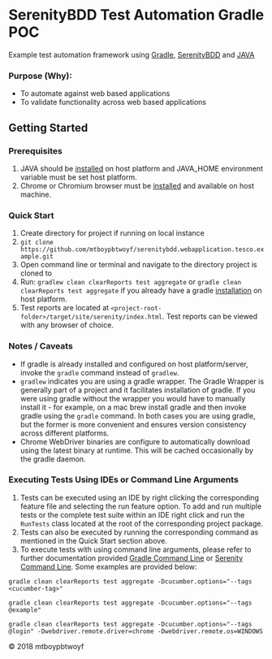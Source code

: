 # SerenityBDD Test Automation Gradle POC
Example test automation framework using [Gradle](https://gradle.org/), [SerenityBDD](http://www.thucydides.info/#/) and [JAVA](https://www.oracle.com/uk/java/index.html)

### Purpose (Why):
* To automate against web based applications
* To validate functionality across web based applications

## Getting Started

### Prerequisites
1. JAVA should be [installed](http://www.oracle.com/technetwork/java/javase/downloads/jdk9-downloads-3848520.html) on host platform and JAVA_HOME environment variable must be set host platform.
2. Chrome or Chromium browser must be [installed](https://support.google.com/chrome/answer/95346?co=GENIE.Platform%3DDesktop&hl=en-GB) and available on host machine.

### Quick Start
1. Create directory for project if running on local instance
2. ```git clone https://github.com/mtboypbtwoyf/serenitybdd.webapplication.tesco.example.git```
3. Open command line or terminal and navigate to the directory project is cloned to
4. Run: ```gradlew clean clearReports test aggregate``` or ```gradle clean clearReports test aggregate``` if you already have a gradle [installation](https://gradle.org/install/) on host platform.
5. Test reports are located at ```<project-root-folder>/target/site/serenity/index.html```. Test reports can be viewed with any browser of choice.

### Notes / Caveats
* If gradle is already installed and configured on host platform/server, invoke the ```gradle``` command instead of ```gradlew```. 
* ```gradlew``` indicates you are using a gradle wrapper. The Gradle Wrapper is generally part of a project and it facilitates installation of gradle. If you were using gradle without the wrapper you would have to manually install it - for example, on a mac brew install gradle and then invoke gradle using the ```gradle``` command. In both cases you are using gradle, but the former is more convenient and ensures version consistency across different platforms.
* Chrome WebDriver binaries are configure to  automatically download using the latest binary at runtime. This will be cached occasionally by the gradle daemon.
    

### Executing Tests Using IDEs or Command Line Arguments
1. Tests can be executed using an IDE by right clicking the corresponding feature file and selecting the run feature option. To add and run multiple tests or the complete test suite within an IDE right click and run the  ```RunTests``` class located at the root of the corresponding project package.
2. Tests can also be executed by running the corresponding command as mentioned in the Quick Start section above.
3. To execute tests with using command line arguments, please refer to further documentation provided [Gradle Command Line](https://docs.gradle.org/current/userguide/command_line_interface.html) or [Serenity Command Line](http://thucydides.info/docs/thucydides/_running_thucydides_tests_from_the_command_line.html).
Some examples are provided below:

```
gradle clean clearReports test aggregate -Dcucumber.options="--tags <cucumber-tag>"
```

```
gradle clean clearReports test aggregate -Dcucumber.options="--tags @example"
```

```
gradle clean clearReports test aggregate -Dcucumber.options="--tags @login" -Dwebdriver.remote.driver=chrome -Dwebdriver.remote.os=WINDOWS

```



&copy; 2018 mtboypbtwoyf